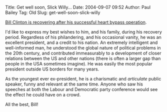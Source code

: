 Title: Get well soon, Slick Willy...
Date: 2004-09-07 09:52
Author: Paul Bailey
Tag: Old
Slug: get-well-soon-slick-willy

[Bill Clinton is recovering after his successful heart bypass
operation][].

I'd like to express my best wishes to him, and his family, during his
recovery period. Regardless of his philandering, and his occasional
vanity, he was an excellent president, and a credit to his nation. An
extremely intelligent and well-informed man, he understood the global
nature of political problems in the 20th century, and contributed
immeasurably to a development of closer relations between the US and
other nations (there is often a larger gap than people in the USA
sometimes imagine). He was easily the most popular president outside US
borders for many years.

As the youngest ever ex-president, he is a charismatic and *articulate*
public speaker, funny and relevant at the same time. Anyone who saw his
speeches at both the Labour and Democratic party conference would see
the effect he could have on a crowd.

All the best, Bill!

  [Bill Clinton is recovering after his successful heart bypass
  operation]: http://web.archive.org/web/20050207180113/http://news.bbc.co.uk/1/hi/world/americas/3633258.stm
